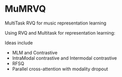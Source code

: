 # MuMRVQ
MultiTask RVQ for music representation learning

Using RVQ and Multitask for representation learning:

Ideas include
  - MLM and Contrastive
  - IntraModal contrastive and Intermodal contrastive
  - RFSQ
  - Parallel cross-attention with modality dropout
    
